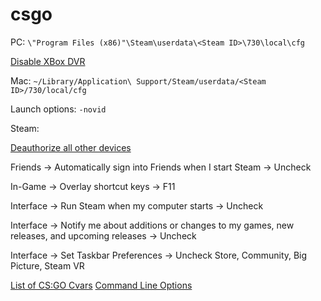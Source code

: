 # csgo
PC: `\"Program Files (x86)"\Steam\userdata\<Steam ID>\730\local\cfg`

[Disable XBox DVR](https://support.steampowered.com/kb_article.php?ref=6239-DZCB-8600)

Mac: `~/Library/Application\ Support/Steam/userdata/<Steam ID>/730/local/cfg`


Launch options: `-novid`


Steam:

[Deauthorize all other devices](https://store.steampowered.com/twofactor/manage)

Friends -> Automatically sign into Friends when I start Steam -> Uncheck

In-Game -> Overlay shortcut keys -> F11

Interface -> Run Steam when my computer starts -> Uncheck

Interface -> Notify me about additions or changes to my games, new releases, and upcoming releases -> Uncheck

Interface -> Set Taskbar Preferences -> Uncheck Store, Community, Big Picture, Steam VR

[List of CS:GO Cvars](https://developer.valvesoftware.com/wiki/List_of_CS:GO_Cvars)
[Command Line Options](https://developer.valvesoftware.com/wiki/Command_Line_Options)
